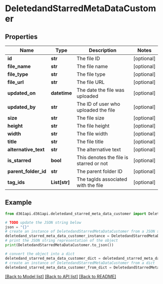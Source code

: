 # DeletedandStarredMetaDataCustomer


## Properties

Name | Type | Description | Notes
------------ | ------------- | ------------- | -------------
**id** | **str** | The file ID | [optional] 
**file_name** | **str** | The file name | [optional] 
**file_type** | **str** | The file type | [optional] 
**file_url** | **str** | The file URL | [optional] 
**updated_on** | **datetime** | The date the file was uploaded | [optional] 
**updated_by** | **str** | The ID of user who uploaded the file | [optional] 
**size** | **str** | The file size | [optional] 
**height** | **str** | The file height | [optional] 
**width** | **str** | The file width | [optional] 
**title** | **str** | The file title | [optional] 
**alternative_text** | **str** | The alternative text | [optional] 
**is_starred** | **bool** | This denotes the file is starred or not | [optional] 
**parent_folder_id** | **str** | The parent folder ID | [optional] 
**tag_ids** | **List[str]** | The tagIds associated with the file | [optional] 

## Example

```python
from d361api.d361api.deletedand_starred_meta_data_customer import DeletedandStarredMetaDataCustomer

# TODO update the JSON string below
json = "{}"
# create an instance of DeletedandStarredMetaDataCustomer from a JSON string
deletedand_starred_meta_data_customer_instance = DeletedandStarredMetaDataCustomer.from_json(json)
# print the JSON string representation of the object
print(DeletedandStarredMetaDataCustomer.to_json())

# convert the object into a dict
deletedand_starred_meta_data_customer_dict = deletedand_starred_meta_data_customer_instance.to_dict()
# create an instance of DeletedandStarredMetaDataCustomer from a dict
deletedand_starred_meta_data_customer_from_dict = DeletedandStarredMetaDataCustomer.from_dict(deletedand_starred_meta_data_customer_dict)
```
[[Back to Model list]](../README.md#documentation-for-models) [[Back to API list]](../README.md#documentation-for-api-endpoints) [[Back to README]](../README.md)


